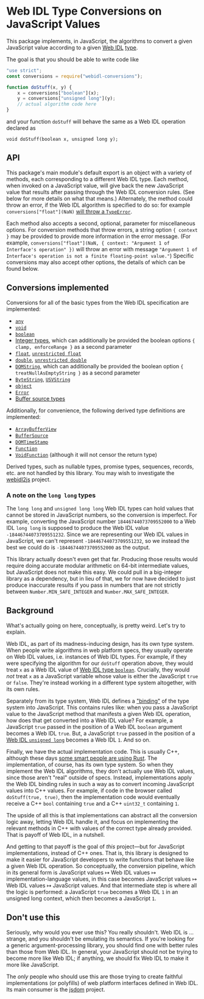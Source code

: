 # Web IDL Type Conversions on JavaScript Values

This package implements, in JavaScript, the algorithms to convert a given JavaScript value according to a
given [Web IDL](http://heycam.github.io/webidl/) [type](http://heycam.github.io/webidl/#idl-types).

The goal is that you should be able to write code like

```js
"use strict";
const conversions = require("webidl-conversions");

function doStuff(x, y) {
    x = conversions["boolean"](x);
    y = conversions["unsigned long"](y);
    // actual algorithm code here
}
```

and your function `doStuff` will behave the same as a Web IDL operation declared as

```webidl
void doStuff(boolean x, unsigned long y);
```

## API

This package's main module's default export is an object with a variety of methods, each corresponding to a different
Web IDL type. Each method, when invoked on a JavaScript value, will give back the new JavaScript value that results
after passing through the Web IDL conversion rules. (See below for more details on what that means.) Alternately, the
method could throw an error, if the Web IDL algorithm is specified to do so: for
example `conversions["float"](NaN)` [will throw a `TypeError`](http://heycam.github.io/webidl/#es-float).

Each method also accepts a second, optional, parameter for miscellaneous options. For conversion methods that throw
errors, a string option `{ context }` may be provided to provide more information in the error message. (For
example, `conversions["float"](NaN, { context: "Argument 1 of Interface's operation" })` will throw an error with
message `"Argument 1 of Interface's operation is not a finite floating-point value."`) Specific conversions may also
accept other options, the details of which can be found below.

## Conversions implemented

Conversions for all of the basic types from the Web IDL specification are implemented:

- [`any`](https://heycam.github.io/webidl/#es-any)
- [`void`](https://heycam.github.io/webidl/#es-void)
- [`boolean`](https://heycam.github.io/webidl/#es-boolean)
- [Integer types](https://heycam.github.io/webidl/#es-integer-types), which can additionally be provided the boolean
  options `{ clamp, enforceRange }` as a second parameter
- [`float`](https://heycam.github.io/webidl/#es-float), [`unrestricted float`](https://heycam.github.io/webidl/#es-unrestricted-float)
- [`double`](https://heycam.github.io/webidl/#es-double), [`unrestricted double`](https://heycam.github.io/webidl/#es-unrestricted-double)
- [`DOMString`](https://heycam.github.io/webidl/#es-DOMString), which can additionally be provided the boolean
  option `{ treatNullAsEmptyString }` as a second parameter
- [`ByteString`](https://heycam.github.io/webidl/#es-ByteString), [`USVString`](https://heycam.github.io/webidl/#es-USVString)
- [`object`](https://heycam.github.io/webidl/#es-object)
- [`Error`](https://heycam.github.io/webidl/#es-Error)
- [Buffer source types](https://heycam.github.io/webidl/#es-buffer-source-types)

Additionally, for convenience, the following derived type definitions are implemented:

- [`ArrayBufferView`](https://heycam.github.io/webidl/#ArrayBufferView)
- [`BufferSource`](https://heycam.github.io/webidl/#BufferSource)
- [`DOMTimeStamp`](https://heycam.github.io/webidl/#DOMTimeStamp)
- [`Function`](https://heycam.github.io/webidl/#Function)
- [`VoidFunction`](https://heycam.github.io/webidl/#VoidFunction) (although it will not censor the return type)

Derived types, such as nullable types, promise types, sequences, records, etc. are not handled by this library. You may
wish to investigate the [webidl2js](https://github.com/jsdom/webidl2js) project.

### A note on the `long long` types

The `long long` and `unsigned long long` Web IDL types can hold values that cannot be stored in JavaScript numbers, so
the conversion is imperfect. For example, converting the JavaScript number `18446744073709552000` to a Web
IDL `long long` is supposed to produce the Web IDL value `-18446744073709551232`. Since we are representing our Web IDL
values in JavaScript, we can't represent `-18446744073709551232`, so we instead the best we could do
is `-18446744073709552000` as the output.

This library actually doesn't even get that far. Producing those results would require doing accurate modular arithmetic
on 64-bit intermediate values, but JavaScript does not make this easy. We could pull in a big-integer library as a
dependency, but in lieu of that, we for now have decided to just produce inaccurate results if you pass in numbers that
are not strictly between `Number.MIN_SAFE_INTEGER` and `Number.MAX_SAFE_INTEGER`.

## Background

What's actually going on here, conceptually, is pretty weird. Let's try to explain.

Web IDL, as part of its madness-inducing design, has its own type system. When people write algorithms in web platform
specs, they usually operate on Web IDL values, i.e. instances of Web IDL types. For example, if they were specifying the
algorithm for our `doStuff` operation above, they would treat `x` as a Web IDL value
of [Web IDL type `boolean`](http://heycam.github.io/webidl/#idl-boolean). Crucially, they would _not_ treat `x` as a
JavaScript variable whose value is either the JavaScript `true` or `false`. They're instead working in a different type
system altogether, with its own rules.

Separately from its type system, Web IDL defines a ["binding"](http://heycam.github.io/webidl/#ecmascript-binding) of
the type system into JavaScript. This contains rules like: when you pass a JavaScript value to the JavaScript method
that manifests a given Web IDL operation, how does that get converted into a Web IDL value? For example, a
JavaScript `true` passed in the position of a Web IDL `boolean` argument becomes a Web IDL `true`. But, a
JavaScript `true` passed in the position of
a [Web IDL `unsigned long`](http://heycam.github.io/webidl/#idl-unsigned-long) becomes a Web IDL `1`. And so on.

Finally, we have the actual implementation code. This is usually C++, although these
days [some smart people are using Rust](https://github.com/servo/servo). The implementation, of course, has its own type
system. So when they implement the Web IDL algorithms, they don't actually use Web IDL values, since those aren't "real"
outside of specs. Instead, implementations apply the Web IDL binding rules in such a way as to convert incoming
JavaScript values into C++ values. For example, if code in the browser called `doStuff(true, true)`, then the
implementation code would eventually receive a C++ `bool` containing `true` and a C++ `uint32_t` containing `1`.

The upside of all this is that implementations can abstract all the conversion logic away, letting Web IDL handle it,
and focus on implementing the relevant methods in C++ with values of the correct type already provided. That is payoff
of Web IDL, in a nutshell.

And getting to that payoff is the goal of _this_ project—but for JavaScript implementations, instead of C++ ones. That
is, this library is designed to make it easier for JavaScript developers to write functions that behave like a given Web
IDL operation. So conceptually, the conversion pipeline, which in its general form is JavaScript values ↦ Web IDL
values ↦ implementation-language values, in this case becomes JavaScript values ↦ Web IDL values ↦ JavaScript values.
And that intermediate step is where all the logic is performed: a JavaScript `true` becomes a Web IDL `1` in an unsigned
long context, which then becomes a JavaScript `1`.

## Don't use this

Seriously, why would you ever use this? You really shouldn't. Web IDL is … strange, and you shouldn't be emulating its
semantics. If you're looking for a generic argument-processing library, you should find one with better rules than those
from Web IDL. In general, your JavaScript should not be trying to become more like Web IDL; if anything, we should fix
Web IDL to make it more like JavaScript.

The _only_ people who should use this are those trying to create faithful implementations (or polyfills) of web platform
interfaces defined in Web IDL. Its main consumer is the [jsdom](https://github.com/tmpvar/jsdom) project.
